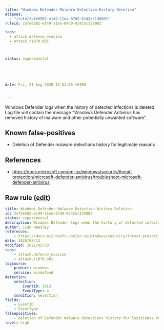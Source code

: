 ```yaml
---
title: "Windows Defender Malware Detection History Deletion"
aliases:
  - "/rule/2afe6582-e149-11ea-87d0-0242ac130003"
ruleid: 2afe6582-e149-11ea-87d0-0242ac130003

tags:
  - attack.defense_evasion
  - attack.t1070.001



status: experimental





date: Fri, 21 Aug 2020 13:51:05 +0100


---
```


Windows Defender logs when the history of detected infections is deleted. Log file will contain the message "Windows Defender Antivirus has removed history of malware and other potentially unwanted software".

<!--more-->


## Known false-positives

* Deletion of Defender malware detections history for legitimate reasons



## References

* https://docs.microsoft.com/en-us/windows/security/threat-protection/microsoft-defender-antivirus/troubleshoot-microsoft-defender-antivirus


## Raw rule ([edit](https://github.com/SigmaHQ/sigma/edit/master/rules/windows/builtin/windefend/win_defender_history_delete.yml))
```yaml
title: Windows Defender Malware Detection History Deletion
id: 2afe6582-e149-11ea-87d0-0242ac130003
status: experimental
description: Windows Defender logs when the history of detected infections is deleted. Log file will contain the message "Windows Defender Antivirus has removed history of malware and other potentially unwanted software".
author: Cian Heasley
references:
    - https://docs.microsoft.com/en-us/windows/security/threat-protection/microsoft-defender-antivirus/troubleshoot-microsoft-defender-antivirus
date: 2020/08/13
modified: 2021/05/30
tags:
    - attack.defense_evasion
    - attack.t1070.001
logsource:
    product: windows
    service: windefend
detection:
    selection:
        EventID: 1013
        EventType: 4
    condition: selection
fields:
    - EventID
    - EventType
falsepositives:
    - Deletion of Defender malware detections history for legitimate reasons
level: high

```
